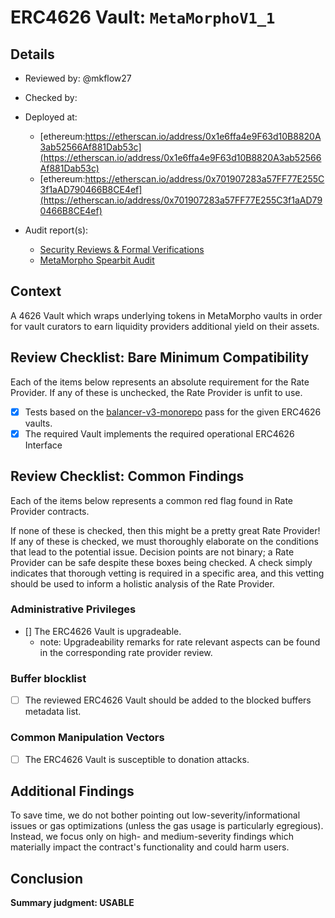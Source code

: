 # ERC4626 Vault: `MetaMorphoV1_1`

## Details
- Reviewed by: @mkflow27
- Checked by: 
- Deployed at:
    - [ethereum:https://etherscan.io/address/0x1e6ffa4e9F63d10B8820A3ab52566Af881Dab53c](https://etherscan.io/address/0x1e6ffa4e9F63d10B8820A3ab52566Af881Dab53c)
    - [ethereum:https://etherscan.io/address/0x701907283a57FF77E255C3f1aAD790466B8CE4ef](https://etherscan.io/address/0x701907283a57FF77E255C3f1aAD790466B8CE4ef)

- Audit report(s):
    - [Security Reviews & Formal Verifications](https://github.com/morpho-org/metamorpho-v1.1/tree/main/audits)
    - [MetaMorpho Spearbit Audit](https://github.com/morpho-org/metamorpho/blob/main/audits/2023-11-14-metamorpho-cantina-managed-review.pdf)

## Context
A 4626 Vault which wraps underlying tokens in MetaMorpho vaults in order for vault curators to earn liquidity providers additional yield on their assets.

## Review Checklist: Bare Minimum Compatibility
Each of the items below represents an absolute requirement for the Rate Provider. If any of these is unchecked, the Rate Provider is unfit to use.

- [x] Tests based on the [balancer-v3-monorepo](https://github.com/balancer/balancer-v3-monorepo/tree/main/pkg/vault/test/foundry/fork) pass for the given ERC4626 vaults.
- [x] The required Vault implements the required operational ERC4626 Interface

## Review Checklist: Common Findings
Each of the items below represents a common red flag found in Rate Provider contracts.

If none of these is checked, then this might be a pretty great Rate Provider! If any of these is checked, we must thoroughly elaborate on the conditions that lead to the potential issue. Decision points are not binary; a Rate Provider can be safe despite these boxes being checked. A check simply indicates that thorough vetting is required in a specific area, and this vetting should be used to inform a holistic analysis of the Rate Provider.

### Administrative Privileges
- [] The ERC4626 Vault is upgradeable.
    - note: Upgradeability remarks for rate relevant aspects can be found in the corresponding rate provider review.

### Buffer blocklist
- [ ] The reviewed ERC4626 Vault should be added to the blocked buffers metadata list. 

### Common Manipulation Vectors
- [ ] The ERC4626 Vault is susceptible to donation attacks.

## Additional Findings
To save time, we do not bother pointing out low-severity/informational issues or gas optimizations (unless the gas usage is particularly egregious). Instead, we focus only on high- and medium-severity findings which materially impact the contract's functionality and could harm users.

## Conclusion
**Summary judgment: USABLE**